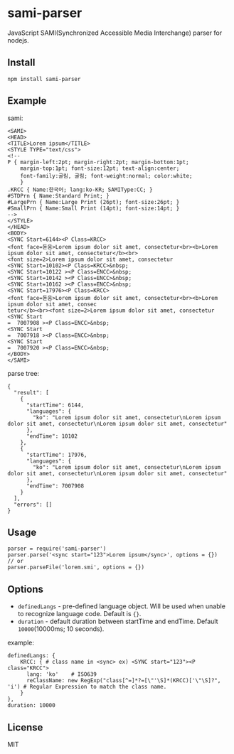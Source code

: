 sami-parser
===========

JavaScript SAMI(Synchronized Accessible Media Interchange) parser for nodejs.

## Install

	npm install sami-parser

## Example
sami:

	<SAMI>
	<HEAD>
	<TITLE>Lorem ipsum</TITLE>
	<STYLE TYPE="text/css">
	<!--
	P { margin-left:2pt; margin-right:2pt; margin-bottom:1pt;
	    margin-top:1pt; font-size:12pt; text-align:center;
	    font-family:굴림, 굴림; font-weight:normal; color:white;
	    }
	.KRCC { Name:한국어; lang:ko-KR; SAMIType:CC; }
	#STDPrn { Name:Standard Print; }
	#LargePrn { Name:Large Print (26pt); font-size:26pt; }
	#SmallPrn { Name:Small Print (14pt); font-size:14pt; }
	-->
	</STYLE>
	</HEAD>
	<BODY>
	<SYNC Start=6144><P Class=KRCC>
	<font face=돋움>Lorem ipsum dolor sit amet, consectetur<br><b>Lorem ipsum dolor sit amet, consectetur</b><br>
	<font size=2>Lorem ipsum dolor sit amet, consectetur
	<SYNC Start=10102><P Class=KRCC>&nbsp;
	<SYNC Start=10122 ><P Class=ENCC>&nbsp;
	<SYNC Start=10142 ><P Class=ENCC>&nbsp;
	<SYNC Start=10162 ><P Class=ENCC>&nbsp;
	<SYNC Start=17976><P Class=KRCC>
	<font face=돋움>Lorem ipsum dolor sit amet, consectetur<br><b>Lorem ipsum dolor sit amet, consec
	tetur</b><br><font size=2>Lorem ipsum dolor sit amet, consectetur
	<SYNC Start
	=  7007908 ><P Class=ENCC>&nbsp;
	<SYNC Start
	=  7007918 ><P Class=ENCC>&nbsp;
	<SYNC Start
	=  7007920 ><P Class=ENCC>&nbsp;
	</BODY>
	</SAMI>

parse tree: 

	{
	  "result": [
	    {
	      "startTime": 6144,
	      "languages": {
	        "ko": "Lorem ipsum dolor sit amet, consectetur\nLorem ipsum dolor sit amet, consectetur\nLorem ipsum dolor sit amet, consectetur"
	      },
	      "endTime": 10102
	    },
	    {
	      "startTime": 17976,
	      "languages": {
	        "ko": "Lorem ipsum dolor sit amet, consectetur\nLorem ipsum dolor sit amet, consectetur\nLorem ipsum dolor sit amet, consectetur"
	      },
	      "endTime": 7007908
	    }
	  ],
	  "errors": []
	}

## Usage

	parser = require('sami-parser')
	parser.parse('<sync start="123">Lorem ipsum</sync>', options = {})
	// or
	parser.parseFile('lorem.smi', options = {})

## Options

* `definedLangs` - pre-defined language object. Will be used when unable to recognize language code. Default is `{}`.
* `duration` - default duration between startTime and endTime. Default `10000`(10000ms; 10 seconds).

example: 

    definedLangs: {
	    KRCC: { # class name in <sync> ex) <SYNC start="123"><P class="KRCC">
		  lang: 'ko'	# ISO639
	      reClassName: new RegExp("class[^=]*?=[\"'\S]*(KRCC)['\"\S]?", 'i') # Regular Expression to match the class name.
	    }
	},
	duration: 10000

## License
MIT
